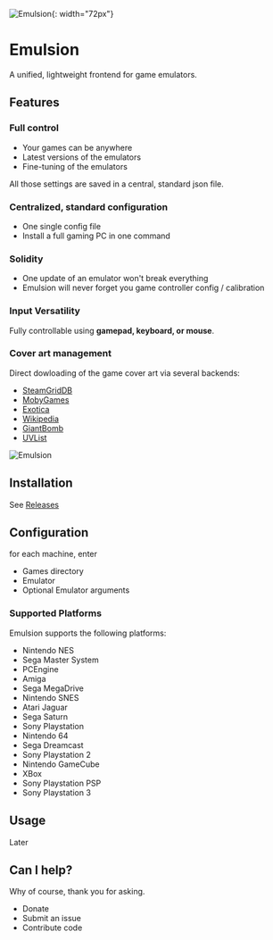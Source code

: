![Emulsion](https://gitlab.com/yphil/emulsion/-/raw/master/img/icon.png){: width="72px"}

# Emulsion

A unified, lightweight frontend for game emulators.

## Features
### Full control
- Your games can be anywhere
- Latest versions of the emulators
- Fine-tuning of the emulators

All those settings are saved in a central, standard json file.

### Centralized, standard configuration
- One single config file
- Install a full gaming PC in one command

### Solidity
- One update of an emulator won't break everything
- Emulsion will never forget you game controller config / calibration

### Input Versatility
Fully controllable using **gamepad, keyboard, or mouse**.

### Cover art management
Direct dowloading of the game cover art via several backends:

- [SteamGridDB](https://www.steamgriddb.com/)
- [MobyGames](mobygames.com)
- [Exotica](https://www.exotica.org.uk/)
- [Wikipedia](https://en.wikipedia.org/w/index.php?title=Category:Amiga_game_covers)
- [GiantBomb](https://www.giantbomb.com/api/)
- [UVList](https://www.uvlist.net/)

![Emulsion](https://yphil.gitlab.io/images/emulsion-screenshot00.png)

## Installation

See [Releases](https://gitlab.com/yphil/emulsion/-/releases)

## Configuration
for each machine, enter

- Games directory
- Emulator
- Optional Emulator arguments


### Supported Platforms

Emulsion supports the following platforms:

- Nintendo NES
- Sega Master System
- PCEngine
- Amiga
- Sega MegaDrive
- Nintendo SNES
- Atari Jaguar
- Sega Saturn
- Sony Playstation
- Nintendo 64
- Sega Dreamcast
- Sony Playstation 2
- Nintendo GameCube
- XBox
- Sony Playstation PSP
- Sony Playstation 3


## Usage

Later

## Can I help?

Why of course, thank you for asking.

- Donate
- Submit an issue
- Contribute code

